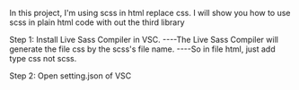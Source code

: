 In this project, I'm using scss in html replace css.
I will show you how to use scss in plain html code with out the third library

Step 1: Install Live Sass Compiler in VSC.
----The Live Sass Compiler will generate the file css by the scss's file name.
----So in file html, just add type css not scss.

Step 2: Open setting.json of VSC
